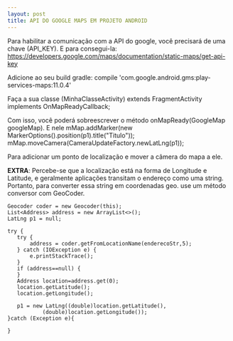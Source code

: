 ```yaml
---
layout: post
title: API DO GOOGLE MAPS EM PROJETO ANDROID
---
```


Para habilitar a comunicação com a API do google, você precisará de uma chave (API_KEY). E para consegui-la: https://developers.google.com/maps/documentation/static-maps/get-api-key

Adicione ao seu build gradle: compile 'com.google.android.gms:play-services-maps:11.0.4'

	
Faça  a sua classe (MinhaClasseActivity) extends FragmentActivity implements OnMapReadyCallback;  

Com isso, você poderá sobreescrever o método onMapReady(GoogleMap googleMap). E nele 
mMap.addMarker(new MarkerOptions().position(p1).title("Titulo"));
mMap.moveCamera(CameraUpdateFactory.newLatLng(p1));
	
Para adicionar um ponto de localização e mover a câmera do mapa a ele.

**EXTRA**: Percebe-se que a localização está na forma de Longitude e Latitude, e geralmente aplicações transitam o endereço como uma string. Portanto, para converter essa string em coordenadas geo. use um método conversor com GeoCoder.

```
Geocoder coder = new Geocoder(this);
List<Address> address = new ArrayList<>();
LatLng p1 = null;

try {
   try {
       address = coder.getFromLocationName(enderecoStr,5);
   } catch (IOException e) {
       e.printStackTrace();
   }
   if (address==null) {
   }
   Address location=address.get(0);
   location.getLatitude();
   location.getLongitude();

   p1 = new LatLng((double)location.getLatitude(),
           (double)location.getLongitude());
}catch (Exception e){

}
```	

